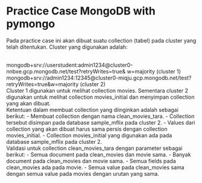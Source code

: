 # Practice Case MongoDB with pymongo
Pada practice case ini akan dibuat suatu collection (tabel) pada cluster yang telah ditentukan. Cluster yang digunakan adalah:

<br>
mongodb+srv://userstudent:admin1234@cluster0-nnbxe.gcp.mongodb.net/test?retryWrites=true& w=majority (cluster 1)
mongodb+srv://admin1234:12345@cluster0-miqju.gcp.mongodb.net/test?retryWrites=true&w=majority (cluster 2)

<br>
Cluster 1 digunakan untuk melihat collection movies. Sementara cluster 2 digunakan untuk melihat collection movies_initial dan menyimpan collection yang akan dibuat.

<br>
Ketentuan dalam membuat collection yang diinginkan adalah sebagai berikut:
- Membuat collection dengan nama clean_movies_tara.
- Collection tersebut disimpan pada database sample_mflix pada cluster 2.
- Values dari collection yang akan dibuat harus sama persis dengan collection movies_initial.
- Collection movies_initial yang digunakan ada pada database sample_mflix pada cluster 2.

<br>
Validasi untuk collection clean_movies_tara dengan parameter sebagai berikut:
- Semua document pada clean_movies dan movie sama.
- Banyak document pada clean_movies dan movie sama.
- Semua fields pada clean_movies ada pada movie.
- Semua value pada clean_movies sama dengan semua value pada movies dengan urutan yang sama.
